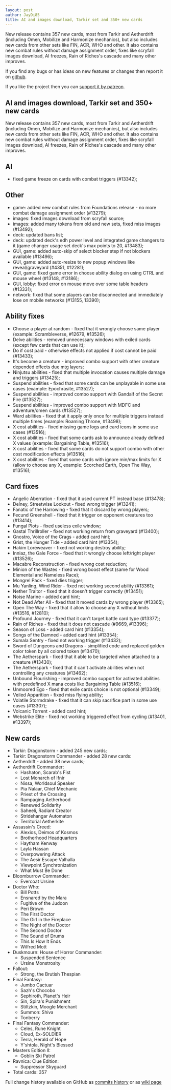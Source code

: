 ```yaml
---
layout: post
author: JayDi85
title: AI and images download, Tarkir set and 350+ new cards
---
```

New release contains 357 new cards, most from Tarkir and Aetherdrift (including Omen, Mobilize and Harmonize mechanics), but also includes new cards from other sets like FIN, ACR, WHO and other. It also contains new combat rules without damage assignment order, fixes like scryfall images download, AI freezes, Rain of Riches's cascade and many other improves.

If you find any bugs or has ideas on new features or changes then report it on [github](https://github.com/magefree/mage/issues).

If you like the project then you can [support it by patreon](https://xmage.today/#donate).

## AI and images download, Tarkir set and 350+ new cards
New release contains 357 new cards, most from Tarkir and Aetherdrift (including Omen, Mobilize and Harmonize mechanics), but also includes new cards from other sets like FIN, ACR, WHO and other. It also contains new combat rules without damage assignment order, fixes like scryfall images download, AI freezes, Rain of Riches's cascade and many other improves.

## AI
* fixed game freeze on cards with combat triggers (#13342);

## Other
* game: added new combat rules from Foundations release - no more combat damage assignment order (#13279);
* images: fixed images download from scryfall source;
* images: added many tokens from old and new sets, fixed miss images (#13492);
* deck: updated bans list;
* deck: updated deck's edh power level and integrated game changers to it (game changer usage set deck's max points to 20, #13483);
* GUI, game: added auto-skip of select blocker step if not blockers available (#13496);
* GUI, game: added auto-resize to new popup windows like reveal/graveyard (#4351, #12281);
* GUI, game: fixed game error in choose ability dialog on using CTRL and mouse wheel (#13148, #13186);
* GUI, lobby: fixed error on mouse move over some table headers (#13331);
* network: fixed that some players can be disconnected and immediately lose on mobile networks (#13155, 13390);

## Ability fixes
* Choose a player at random - fixed that it wrongly choose same player (example: Scrambleverse, #12679, #13526);
* Delve abilities - removed unnecessary windows with exiled cards (except few cards that can use it);
* Do if cost paid - otherwise effects not applied if cost cannot be paid (#13433);
* It's become a creature - improved combo support with other creature depended effects due mtg layers;
* Ninjutsu abilities - fixed that multiple invocation causes multiple damage and triggers (#13425);
* Suspend abilities - fixed that some cards can be unplayable in some use cases (example: Epochrasite, #13527);
* Suspend abilities - improved combo support with Gandalf of the Secret Fire (#13527);
* Suspend abilities - improved combo support with MDFC and adventure/omen cards (#13527);
* Ward abilities - fixed that it apply only once for multiple triggers instead multiple times (example: Roaming Throne, #13498);
* X cost abilities - fixed missing game logs and card icons in some use cases (#13516);
* X cost abilities - fixed that some cards ask to announce already defined X values (example: Bargaining Table, #13516);
* X cost abilities - fixed that some cards do not support combo with other cost modification effects (#13516);
* X cost abilities - fixed that some cards with ignore min/max limits for X (allow to choose any X, example: Scorched Earth, Open The Way, #13516);

## Card fixes
* Angelic Aberration - fixed that it used current PT instead base (#13478);
* Delney, Streetwise Lookout - fixed wrong trigger (#13241);
* Fanatic of the Harrowing - fixed that it discard by wrong players;
* Fecund Greenshell - fixed that it trigger on opponent creatures too (#13414);
* Fungal Plots - fixed useless exile window;
* Gastal Thrillroller - fixed not working return from graveyard (#13400);
* Gnostro, Voice of the Crags - added card hint;
* Grist, the Hunger Tide - added card hint (#13354);
* Hakim Loreweaver - fixed not working destroy ability;
* Inniaz, the Gale Force - fixed that it wrongly choose left/right player (#13526);
* Macabre Reconstruction - fixed wrong cost reduction;
* Minion of the Wastes - fixed wrong boost effect (same for Wood Elemental and Nameless Race);
* Mongrel Pack - fixed dies trigger;
* Mu Yanling, Wind Rider - fixed not working second ability (#13361);
* Nether Traitor - fixed that it doesn't trigger correctly (#13451);
* Noise Marine - added card hint;
* Not Dead After All - fixed that it moved cards by wrong player (#13365);
* Open The Way - fixed that it allow to choose any X without limits (#13516, #12810);
* Profound Journey - fixed that it can't target battle card type (#13377);
* Rain of Riches - fixed that it does not cascade (#9669, #13396);
* Season of Loss - added card hint (#13354);
* Songs of the Damned - added card hint (#13354);
* Sumala Sentry - fixed not working trigger (#13432);
* Sword of Dungeons and Dragons - simplified code and replaced golden color token by all colored token (#13470);
* The Aetherspark - fixed that it able to be targeted when attached to a creature (#13430);
* The Aetherspark - fixed that it can't activate abilities when not controlling any creatures (#13462);
* Unbound Flourishing - improved combo support for activated abilities with predefined X mana costs like Bargaining Table (#13516);
* Unmoored Ego - fixed that exile cards choice is not optional (#13349);
* Veiled Apparition - fixed miss flying ability;
* Volatile Stormdrake - fixed that it can skip sacrifice part in some use cases (#13307);
* Volcanic Torrent - added card hint;
* Webstrike Elite - fixed not working triggered effect from cycling (#13401, #13397);

## New cards
* Tarkir: Dragonstorm - added 245 new cards;
* Tarkir: Dragonstorm Commander - added 28 new cards:
* Aetherdrift - added 38 new cards;
* Aetherdrift Commander:
  * Hashaton, Scarab's Fist
  * Lost Monarch of Ifnir
  * Nissa, Worldsoul Speaker
  * Pia Nalaar, Chief Mechanic
  * Priest of the Crossing
  * Rampaging Aetherhood
  * Renewed Solidarity
  * Saheeli, Radiant Creator
  * Stridehangar Automaton
  * Territorial Aetherkite
* Assassin's Creed:
  * Alexios, Deimos of Kosmos
  * Brotherhood Headquarters
  * Haytham Kenway
  * Layla Hassan
  * Overpowering Attack
  * The Aesir Escape Valhalla
  * Viewpoint Synchronization
  * What Must Be Done
* Bloomburrow Commander:
  * Evercoat Ursine
* Doctor Who:
  * Bill Potts
  * Ensnared by the Mara
  * Fugitive of the Judoon
  * Peri Brown
  * The First Doctor
  * The Girl in the Fireplace
  * The Night of the Doctor
  * The Second Doctor
  * The Sound of Drums
  * This Is How It Ends
  * Wilfred Mott
* Duskmourn: House of Horror Commander:
  * Suspended Sentence
  * Ursine Monstrosity
* Fallout:
  * Strong, the Brutish Thespian
* Final Fantasy:
  * Jumbo Cactuar
  * Sazh's Chocobo
  * Sephiroth, Planet's Heir
  * Sin, Spira's Punishment
  * Stiltzkin, Moogle Merchant
  * Summon: Shiva
  * Tonberry
* Final Fantasy Commander:
  * Celes, Rune Knight
  * Cloud, Ex-SOLDIER
  * Terra, Herald of Hope
  * Y'shtola, Night's Blessed
* Masters Edition II:
  * Goblin Ski Patrol
* Ravnica: Clue Edition:
  * Suppressor Skyguard
* Total cards: 357

Full change history available on GitHub as [commits history](https://github.com/magefree/mage/commits/)
or as [wiki page](https://github.com/magefree/mage/wiki/Release-changes)